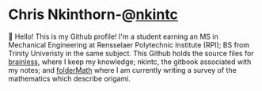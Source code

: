 # Chris Nkinthorn-@[nkintc](https://nkintc.gitbook.io/brainless)

:wave: Hello! This is my Github profile! I'm a student earning an MS in Mechanical Engineering at Rensselaer Polytechnic Institute (RPI); BS from Trinity Univeristy in the same subject. This Github holds the source files for [brainless](https://nkintc.gitbook.io/brainless), where I keep my knowledge; nkintc, the gitbook associated with my notes; and [folderMath](https://nkintc.gitbook.io/foldermath/) where I am currently writing a survey of the mathematics which describe origami.


<!--

**nkintc/nkintc** is a ✨ _special_ ✨ repository because its `README.md` (this file) appears on your GitHub profile.

Notes 
- https://medium.com/@jasonganub/how-to-create-a-github-profile-readme-b0ac0f081568
- https://simonwillison.net/2020/Jul/10/self-updating-profile-readme/

Here are some ideas to get you started:

- 🔭 I’m currently working on ...
- 🌱 I’m currently learning ...
- 👯 I’m looking to collaborate on ...
- 🤔 I’m looking for help with ...
- 💬 Ask me about ...
- 📫 How to reach me: ...
- 😄 Pronouns: ...
- ⚡ Fun fact: ...

-->
